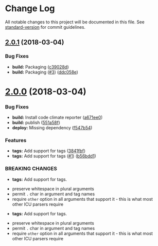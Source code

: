 # Change Log

All notable changes to this project will be documented in this file. See [standard-version](https://github.com/conventional-changelog/standard-version) for commit guidelines.

<a name="2.0.1"></a>
## [2.0.1](https://github.com/adam-26/tag-messageformat-parser/compare/v2.0.0...v2.0.1) (2018-03-04)


### Bug Fixes

* **build:** Packaging ([c39028d](https://github.com/adam-26/tag-messageformat-parser/commit/c39028d))
* **build:** Packaging  ([#3](https://github.com/adam-26/tag-messageformat-parser/issues/3)) ([ddc058e](https://github.com/adam-26/tag-messageformat-parser/commit/ddc058e))



<a name="2.0.0"></a>
# [2.0.0](https://github.com/adam-26/tag-messageformat-parser/compare/v1.4.0...v2.0.0) (2018-03-04)


### Bug Fixes

* **build:** Install code climate reporter ([a671ee0](https://github.com/adam-26/tag-messageformat-parser/commit/a671ee0))
* **build:** publish ([551a58f](https://github.com/adam-26/tag-messageformat-parser/commit/551a58f))
* **deploy:** Missing dependency ([f547b54](https://github.com/adam-26/tag-messageformat-parser/commit/f547b54))


### Features

* **tags:** Add support for tags ([3841fbf](https://github.com/adam-26/tag-messageformat-parser/commit/3841fbf))
* **tags:** Add support for tags ([#1](https://github.com/adam-26/tag-messageformat-parser/issues/1)) ([b56bdd1](https://github.com/adam-26/tag-messageformat-parser/commit/b56bdd1))


### BREAKING CHANGES

* **tags:** Add support for tags.
 - preserve whitespace in plural arguments
 - permit `.` char in argument and tag names
 - require `other` option in all arguments that support it - this is what most other ICU parsers require
* **tags:** Add support for tags.
 - preserve whitespace in plural arguments
 - permit `.` char in argument and tag names
 - require `other` option in all arguments that support it - this is what most other ICU parsers require
